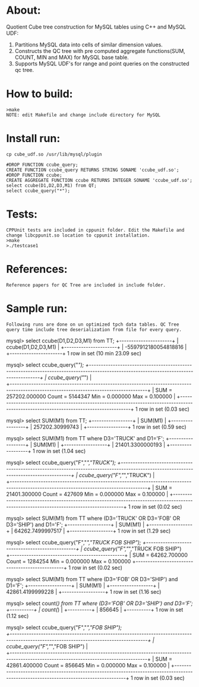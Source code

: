 About:
============
Quotient Cube tree construction for MySQL tables using C++ and MySQL UDF:

1. Partitions MySQL data into cells of similar dimension values.
2. Constructs the QC tree with pre computed aggregate functions(SUM, COUNT, MIN and MAX) for MySQL base table.
3. Supports MySQL UDF's for range and point queries on the constructed qc tree.

How to build:
============
	>make 
	NOTE: edit Makefile and change include directory for MySQL

Install run:
============
	cp cube_udf.so /usr/lib/mysql/plugin

	#DROP FUNCTION ccube_query;
	CREATE FUNCTION ccube_query RETURNS STRING SONAME 'ccube_udf.so';
	#DROP FUNCTION ccube;
	CREATE AGGREGATE FUNCTION ccube RETURNS INTEGER SONAME 'ccube_udf.so';
	select ccube(D1,D2,D3,M1) from QT;
	select ccube_query("*");

Tests:
============
	CPPUnit tests are included in cppunit folder. Edit the Makefile and change libcppunit.so location to cppunit installation. 
	>make
	>./testcase1

References:
============
	Reference papers for QC Tree are included in include folder.

Sample run:
============
	Following runs are done on un optimized tpch data tables. QC Tree query time include tree deserialization from file for every query.

mysql> select ccube(D1,D2,D3,M1) from TT;
+----------------------+
| ccube(D1,D2,D3,M1)   |
+----------------------+
| -5597912180054818816 |
+----------------------+
1 row in set (10 min 23.09 sec)

mysql> select ccube_query("*");
+---------------------------------------------------------------------------------------------------------------------------------------+
| ccube_query("*")                                                         								|                                                                                                                                                                                                                                                                                                                                                                                                                                                                                                                                                                                                                                                                                                                    
+---------------------------------------------------------------------------------------------------------------------------------------+
| SUM = 257202.000000 Count = 5144347 Min = 0.000000 Max = 0.100000                                                                     |
+---------------------------------------------------------------------------------------------------------------------------------------+
1 row in set (0.03 sec)

mysql> select SUM(M1) from TT;
+-----------------+
| SUM(M1)         |
+-----------------+
| 257202.30999743 |
+-----------------+
1 row in set (0.59 sec)

mysql> select SUM(M1) from TT where D3='TRUCK' and D1='F';
+------------------+
| SUM(M1)          |
+------------------+
| 21401.3300000193 |
+------------------+
1 row in set (1.04 sec)

mysql> select ccube_query("F","*","TRUCK");
+---------------------------------------------------------------------------------------------------------------------------------------+
| ccube_query("F","*","TRUCK")   													|                                                                                                                                                                                                                                                                                                                                                                                                                                                                                                                                                                                                                                                                                                                                                              
+---------------------------------------------------------------------------------------------------------------------------------------+
| SUM = 21401.300000 Count = 427609 Min = 0.000000 Max = 0.100000          				                                |
+---------------------------------------------------------------------------------------------------------------------------------------+
1 row in set (0.02 sec)

mysql> select SUM(M1) from TT where (D3='TRUCK' OR D3='FOB' OR D3='SHIP') and D1='F';
+------------------+
| SUM(M1)          |
+------------------+
| 64262.7499997517 |
+------------------+
1 row in set (1.29 sec)

mysql> select ccube_query("F","*","TRUCK FOB SHIP");
+------------------------------------------------+
| ccube_query("F","*","TRUCK FOB SHIP")                                                                                                                                                                                                                                                                                                                                                                                                                                                                                                                                                                                                                                                                                                                                                     
+------------------------------------------------+
| SUM = 64262.700000 Count = 1284254 Min = 0.000000 Max = 0.100000
+------------------------------------------------+
1 row in set (0.02 sec)

mysql> select SUM(M1) from TT where (D3='FOB' OR D3='SHIP') and D1='F';
+------------------+
| SUM(M1)          |
+------------------+
| 42861.4199999228 |
+------------------+
1 row in set (1.16 sec)

mysql> select count(*) from TT where (D3='FOB' OR D3='SHIP') and D3='F';
+----------+
| count(*) |
+----------+
|   856645 |
+----------+
1 row in set (1.12 sec)

mysql> select ccube_query("F","*","FOB SHIP");                           
+---------------------------------------------------------------------------------------------------------------------------------------+
| ccube_query("F","*","FOB SHIP")                                                                                        		|                                                                                                                                                                                                                                                                                                                                                                                                                                                                                                                                                                                                                                                               
+---------------------------------------------------------------------------------------------------------------------------------------+
| SUM = 42861.400000 Count = 856645 Min = 0.000000 Max = 0.100000                                                                       |
+---------------------------------------------------------------------------------------------------------------------------------------+
1 row in set (0.03 sec)
